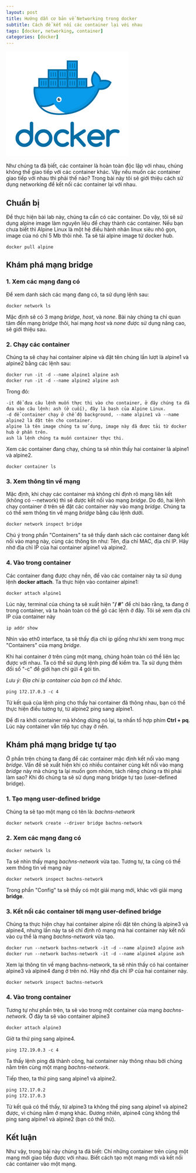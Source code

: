 ```yaml
---
layout: post
title: Hướng dẫn cơ bản về Networking trong docker
subtitle: Cách để kết nối các container lại với nhau
tags: [docker, networking, container]
categories: [docker]
---
```


![](/img/2022_05_18/docker.png?raw=true "Docker")

Như chúng ta đã biết, các container là hoàn toàn độc lập với nhau, chúng không thể giao tiếp với các container khác. Vậy nếu muốn các container giao tiếp với nhau thì phải thế nào? Trong bài này tôi sẽ giới thiệu cách sử dụng networking để kết nối các container lại với nhau.

## Chuẩn bị 

Để thực hiện bài lab này, chúng ta cần có các container. Do vậy, tôi sẽ sử dụng alpine image làm nguyên liệu để chạy thành các container. Nếu bạn chưa biết thì Alpine Linux là một hệ điều hành nhân linux siêu nhỏ gọn, image của nó chỉ 5 Mb thôi nhé. Ta sẽ tải alpine image từ docker hub.

```
docker pull alpine
```

## Khám phá mạng bridge

### 1. Xem các mạng đang có

Để xem danh sách các mạng đang có, ta sử dụng lệnh sau:
```
docker network ls
```

Mặc định sẽ có 3 mạng *bridge*, *host*, và *none*. Bài này chúng ta chỉ quan tâm đến mạng *bridge* thôi, hai mạng *host* và *none* được sử dụng nâng cao, sẽ giới thiệu sau. 

### 2. Chạy các container

Chúng ta sẽ chạy hai container alpine và đặt tên chúng lần lượt là alpine1 và alpine2 bằng các lệnh sau: 

```
docker run -it -d --name alpine1 alpine ash
docker run -it -d --name alpine2 alpine ash
```

Trong đó:

    -it để đưa câu lệnh muốn thực thi vào cho container, ở đây chúng ta đã đưa vào câu lệnh: ash (ở cuối), đây là bash của Alpine Linux. 
    -d để container chạy ở chế độ background, --name alpine1 và --name alpine2 là đặt tên cho container.
    alpine là tên image chúng ta sử dụng, image này đã được tải từ docker hub ở phần trên.
    ash là lệnh chúng ta muốn container thực thi.

Xem các container đang chạy, chúng ta sẽ nhìn thấy hai container là alpine1 và alpine2.

```
docker container ls
```

### 3. Xem thông tin về mạng 
Mặc định, khi chạy các container mà không chỉ định rõ mạng liên kết (không có --network) thì sẽ được kết nối vào mạng *bridge*. Do đó, hai lệnh chạy container ở trên sẽ đặt các container này vào mạng *bridge*. Chúng ta có thể xem thông tin về mạng *bridge* bằng câu lệnh dưới. 

```
docker network inspect bridge
```

Chú ý trong phần "Containers" ta sẽ thấy danh sách các container đang kết nối vào mạng này, cùng các thông tin như: Tên, địa chỉ MAC, địa chỉ IP. Hãy nhớ địa chỉ IP của hai container alpine1 và alpine2.

### 4. Vào trong container 

Các container đang được chạy nền, để vào các container này ta sử dụng lệnh **docker attach**. Ta thực hiện vào container alpine1:

```
docker attach alpine1
```

Lúc này, terminal của chúng ta sẽ xuất hiện "**/ #**" để chỉ báo rằng, ta đang ở trong container, và ta hoàn toàn có thể gõ các lệnh ở đây. Tôi sẽ xem địa chỉ IP của container này

```
ip addr show
```

Nhìn vào eth0 interface, ta sẽ thấy địa chỉ ip giống như khi xem trong mục "Containers" của mạng *bridge*. 

Khi hai container ở trên cùng một mạng, chúng hoàn toàn có thể liên lạc được với nhau. Ta có thể sử dụng lệnh ping để kiểm tra. Ta sử dụng thêm đối số "-c" để giới hạn chỉ gửi 4 gói tin.

*Lưu ý: Địa chi ip container của bạn có thể khác.*

```
ping 172.17.0.3 -c 4
```

Từ kết quả của lệnh ping cho thấy hai container đã thông nhau, bạn có thể thực hiện điều tương tự, từ alpine2 ping sang alpine1. 

Để đi ra khởi container mà không dừng nó lại, ta nhấn tổ hợp phím **Ctrl + pq**. Lúc này container vẫn tiếp tục chạy ở nền.

## Khám phá mạng bridge tự tạo

Ở phần trên chúng ta đang để các container mặc định kết nối vào mạng *bridge*. Vấn đề sẽ xuất hiện khi có nhiều container cùng kết nối vào mạng *bridge* này mà chúng ta lại muốn gom nhóm, tách riêng chúng ra thì phải làm sao? Khi đó chúng ta sẽ sử dụng mạng bridge tự tạo (user-defined bridge).

### 1. Tạo mạng user-defined bridge

Chúng ta sẽ tạo một mạng có tên là: *bachns-network*

```
docker network create --driver bridge bachns-network
```

### 2. Xem các mạng đang có

```
docker network ls
```

Ta sẽ nhìn thấy mạng *bachns-network* vừa tạo. Tương tự, ta cũng có thể xem thông tin về mạng này

```
docker network inspect bachns-network
```

Trong phần "Config" ta sẽ thấy có một giải mạng mới, khác với giải mạng **bridge**. 

### 3. Kết nối các container tới mạng user-defined bridge

Chúng ta thực hiện chạy hai container alpine rồi đặt tên chúng là alpine3 và alpine4, nhưng lần này ta sẽ chỉ định rõ mạng mà hai container này kết nối vào cụ thể là mạng *bachns-network* vừa tạo.

```
docker run --network bachns-network -it -d --name alpine3 alpine ash
docker run --network bachns-network -it -d --name alpine4 alpine ash
```

Xem lại thông tin về mạng bachns-network, ta sẽ nhìn thấy có hai container alpine3 và alpine4 đang ở trên nó. Hãy nhớ địa chỉ IP của hai container này.

```
docker network inspect bachns-network
```

### 4. Vào trong container

Tương tự như phần trên, ta sẽ vào trong một container của mạng *bachns-network*. Ở đây ta sẽ vào container alpine3

```
docker attach alpine3
```

Giờ ta thử ping sang alpine4.

```
ping 172.19.0.3 -c 4
```
Ta thấy lệnh ping đã thành công, hai container này thông nhau bởi chúng nằm trên cùng một mạng *bachns-network*.

Tiếp theo, ta thử ping sang alpine1 và alpine2. 

```
ping 172.17.0.2
ping 172.17.0.3
```

Từ kết quả có thể thấy, từ alpine3 ta không thể ping sang alpine1 và alpine2 được, vì chúng nằm ở mạng khác. Đương nhiên, alpine4 cũng không thể ping sang alpine1 và alpine2 (bạn có thể thử).

## Kết luận

Như vậy, trong bài này chúng ta đã biết: Chỉ những container trên cùng một mạng mới giao tiếp được với nhau. Biết cách tạo một mạng mới và kết nối các container vào một mạng.